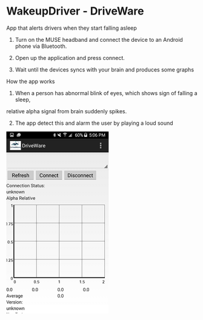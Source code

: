 # WakeupDriver - DriveWare

App that alerts drivers when they start falling asleep  

1. Turn on the MUSE headband and connect the device to an Android phone via Bluetooth.

2. Open up the application and press connect. 

3. Wait until the devices syncs with your brain and produces some graphs


How the app works

1. When a person has abnormal blink of eyes, which shows sign of falling a sleep, 

relative alpha signal from brain suddenly spikes. 

2. The app detect this and alarm the user by playing a loud sound

![DriveWare](/screen1.png?raw=true)


